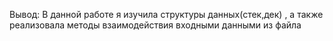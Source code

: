 Вывод:
В данной работе я изучила структуры данных(стек,дек) , а также реализовала методы взаимодействия входными данными из файла
